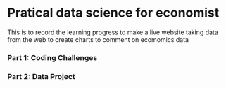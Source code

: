 <link rel="stylesheet" type="text/css" href="index.css">
<h1>Pratical data science for economist</h1>
<p>This is to record the learning progress to make a live website taking data from the web to create charts to comment on ecomomics data</p>

<h3>Part 1: Coding Challenges</h3>
<p></p>

<h3>Part 2: Data Project</h3>
<p></p>
